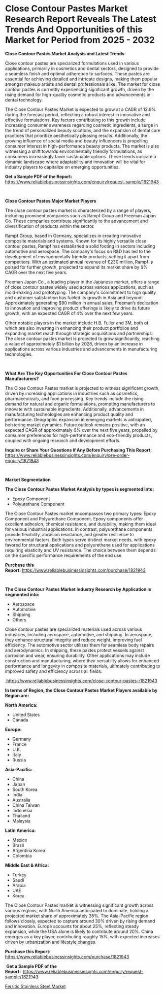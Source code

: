 <p><h1>Close Contour Pastes Market Research Report Reveals The Latest Trends And Opportunities of this Market for Period from 2025 - 2032</h1></p><p><strong>Close Contour Pastes Market Analysis and Latest Trends</strong></p>
<p><p>Close contour pastes are specialized formulations used in various applications, primarily in cosmetics and dental sectors, designed to provide a seamless finish and optimal adherence to surfaces. These pastes are essential for achieving detailed and intricate designs, making them popular amongst makeup artists and dental professionals alike. The market for close contour pastes is currently experiencing significant growth, driven by the rising demand for high-quality cosmetic products and advancements in dental technology.</p><p>The Close Contour Pastes Market is expected to grow at a CAGR of 12.9% during the forecast period, reflecting a robust interest in innovative and effective formulations. Key factors contributing to this growth include increasing consumer awareness regarding cosmetic ingredients, a surge in the trend of personalized beauty solutions, and the expansion of dental care practices that prioritize aesthetically pleasing results. Additionally, the growing influence of social media and beauty influencers is propelling consumer interest in high-performance beauty products. The market is also witnessing a shift towards environmentally friendly formulations, as consumers increasingly favor sustainable options. These trends indicate a dynamic landscape where adaptability and innovation will be vital for industry players to capitalize on emerging opportunities.</p></p>
<p><strong>Get a Sample PDF of the Report:&nbsp;</strong> <a href="https://www.reliablebusinessinsights.com/enquiry/request-sample/1821943?utm_campaign=2190&utm_medium=2&utm_source=Github&utm_content=ia&utm_term=01042025&utm_id=close-contour-pastes">https://www.reliablebusinessinsights.com/enquiry/request-sample/1821943</a></p>
<p>&nbsp;</p>
<p><strong>Close Contour Pastes Major Market Players</strong></p>
<p><p>The close contour pastes market is characterized by a range of players, including prominent companies such as Rampf Group and Freeman Japan Co. These companies contribute significantly to the advancement and diversification of products within the sector. </p><p>Rampf Group, based in Germany, specializes in creating innovative composite materials and systems. Known for its highly versatile close contour pastes, Rampf has established a solid footing in sectors including automotive and aerospace. The company's focus on R&D has led to the development of environmentally friendly products, setting it apart from competitors. With an estimated annual revenue of €230 million, Rampf is poised for further growth, projected to expand its market share by 6% CAGR over the next five years.</p><p>Freeman Japan Co., a leading player in the Japanese market, offers a range of close contour pastes widely used across various applications, such as mold-making and prototyping. The company's commitment to high quality and customer satisfaction has fueled its growth in Asia and beyond. Approximately generating $90 million in annual sales, Freeman’s dedication to innovation and improving product offerings is likely to drive its future growth, with an expected CAGR of 4% over the next few years.</p><p>Other notable players in the market include H.B. Fuller and 3M, both of which are also investing in enhancing their product portfolios and expanding market reach through strategic acquisitions and partnerships. The close contour pastes market is projected to grow significantly, reaching a value of approximately $1 billion by 2028, driven by an increase in applications across various industries and advancements in manufacturing technologies.</p></p>
<p>&nbsp;</p>
<p><strong>What Are The Key Opportunities For Close Contour Pastes Manufacturers?</strong></p>
<p><p>The Close Contour Pastes market is projected to witness significant growth, driven by increasing applications in industries such as cosmetics, pharmaceuticals, and food processing. Key trends include the rising demand for natural and organic formulations, prompting manufacturers to innovate with sustainable ingredients. Additionally, advancements in manufacturing technologies are enhancing product quality and performance. Geographic expansion in emerging markets is anticipated, bolstering market dynamics. Future outlook remains positive, with an expected CAGR of approximately 6% over the next five years, propelled by consumer preferences for high-performance and eco-friendly products, coupled with ongoing research and development efforts.</p></p>
<p><strong>Inquire or Share Your Questions If Any Before Purchasing This Report:</strong> <a href="https://www.reliablebusinessinsights.com/enquiry/pre-order-enquiry/1821943?utm_campaign=2190&utm_medium=2&utm_source=Github&utm_content=ia&utm_term=01042025&utm_id=close-contour-pastes">https://www.reliablebusinessinsights.com/enquiry/pre-order-enquiry/1821943</a></p>
<p>&nbsp;</p>
<p><strong>Market Segmentation</strong></p>
<p><strong>The Close Contour Pastes Market Analysis by types is segmented into:</strong></p>
<p><ul><li>Epoxy Component</li><li>Polyurethane Component</li></ul></p>
<p><p>The Close Contour Pastes market encompasses two primary types: Epoxy Component and Polyurethane Component. Epoxy components offer excellent adhesion, chemical resistance, and durability, making them ideal for various industrial applications. In contrast, polyurethane components provide flexibility, abrasion resistance, and greater resilience to environmental factors. Both types serve distinct market needs, with epoxy favored for structural applications and polyurethane used for applications requiring elasticity and UV resistance. The choice between them depends on the specific performance requirements of the end use.</p></p>
<p><strong>Purchase this Report:&nbsp;</strong><a href="https://www.reliablebusinessinsights.com/purchase/1821943?utm_campaign=2190&utm_medium=2&utm_source=Github&utm_content=ia&utm_term=01042025&utm_id=close-contour-pastes">https://www.reliablebusinessinsights.com/purchase/1821943</a></p>
<p>&nbsp;</p>
<p><strong>The Close Contour Pastes Market Industry Research by Application is segmented into:</strong></p>
<p><ul><li>Aerospace</li><li>Automotive</li><li>Shipping</li><li>Others</li></ul></p>
<p><p>Close contour pastes are specialized materials used across various industries, including aerospace, automotive, and shipping. In aerospace, they enhance structural integrity and reduce weight, improving fuel efficiency. The automotive sector utilizes them for seamless body repairs and aerodynamics. In shipping, these pastes protect vessels against corrosion and wear, ensuring durability. Other applications may include construction and manufacturing, where their versatility allows for enhanced performance and longevity in composite materials, ultimately contributing to improved safety and efficiency across all fields.</p></p>
<p><a href="https://www.reliablebusinessinsights.com/close-contour-pastes-r1821943?utm_campaign=2190&utm_medium=2&utm_source=Github&utm_content=ia&utm_term=01042025&utm_id=close-contour-pastes">&nbsp;https://www.reliablebusinessinsights.com/close-contour-pastes-r1821943</a></p>
<p><strong>In terms of Region, the Close Contour Pastes Market Players available by Region are:</strong></p>
<p>
    <p> <strong> North America: </strong>
        <ul>
            <li>United States</li>
            <li>Canada</li>
        </ul>
        </p> 
    <p> <strong> Europe: </strong>
        <ul>
            <li>Germany</li>
            <li>France</li>
            <li>U.K.</li>
            <li>Italy</li>
            <li>Russia</li>
        </ul>
        </p> 
    <p> <strong> Asia-Pacific: </strong>
        <ul>
            <li>China</li>
            <li>Japan</li>
            <li>South Korea</li>
            <li>India</li>
            <li>Australia</li>
            <li>China Taiwan</li>
            <li>Indonesia</li>
            <li>Thailand</li>
            <li>Malaysia</li>
        </ul>
        </p> 
    <p> <strong> Latin America: </strong>
        <ul>
            <li>Mexico</li>
            <li>Brazil</li>
            <li>Argentina Korea</li>
            <li>Colombia</li>
        </ul>
        </p> 
    <p> <strong> Middle East & Africa: </strong>
        <ul>
            <li>Turkey</li>
            <li>Saudi</li>
            <li>Arabia</li>
            <li>UAE</li>
            <li>Korea</li>
        </ul>
    </p>
    </p>
<p><p>The Close Contour Pastes market is witnessing significant growth across various regions, with North America anticipated to dominate, holding a projected market share of approximately 35%. The Asia-Pacific region follows closely, expected to capture around 30% driven by rising demand and innovation. Europe accounts for about 25%, reflecting steady expansion, while the USA alone is likely to contribute around 20%. China emerges as a key player, contributing roughly 15%, with expected increases driven by urbanization and lifestyle changes.</p></p>
<p><strong>Purchase this Report: </strong><a href="https://www.reliablebusinessinsights.com/purchase/1821943?utm_campaign=2190&utm_medium=2&utm_source=Github&utm_content=ia&utm_term=01042025&utm_id=close-contour-pastes">https://www.reliablebusinessinsights.com/purchase/1821943</a></p>
<p>&nbsp;<strong>Get a Sample PDF of the Report:&nbsp;&nbsp;</strong><a href="https://www.reliablebusinessinsights.com/enquiry/request-sample/1821943?utm_campaign=2190&utm_medium=2&utm_source=Github&utm_content=ia&utm_term=01042025&utm_id=close-contour-pastes">https://www.reliablebusinessinsights.com/enquiry/request-sample/1821943</a></p>
<p><strong></strong></p>
<p><p><a href="https://github.com/AshrafKhan865/Market-Research-Report-List-2/blob/main/ferritic-stainless-steel-market.md?utm_campaign=2190&utm_medium=2&utm_source=Github&utm_content=ia&utm_term=01042025&utm_id=close-contour-pastes">Ferritic Stainless Steel Market</a></p></p>